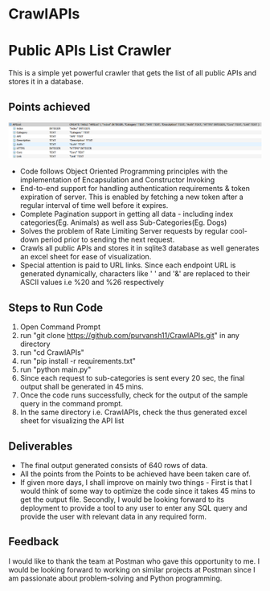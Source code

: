 # CrawlAPIs

Public APIs List Crawler
=======================
This is a simple yet powerful crawler that gets the list of all public APIs and stores it in a database. 

Points achieved
--------

![SchemaDiagram](/assets/Schema.png)
    

* Code follows Object Oriented Programming principles with the implementation of Encapsulation and Constructor Invoking
* End-to-end support for handling authentication requirements & token expiration of server. This is enabled by fetching a new token after a regular interval of time well before it expires.
* Complete Pagination support in getting all data - including index categories(Eg. Animals) as well ass Sub-Categories(Eg. Dogs)
* Solves the problem of Rate Limiting Server requests by regular cool-down period prior to sending the next request.
* Crawls all public APIs and stores it in sqlite3 database as well generates an excel sheet for ease of visualization.
* Special attention is paid to URL links. Since each endpoint URL is generated dynamically, characters like ' ' and '&' are replaced to their ASCII values i.e %20 and %26 respectively

Steps to Run Code
-----
1. Open Command Prompt
2. run "git clone https://github.com/purvansh11/CrawlAPIs.git" in any directory
3. run "cd CrawlAPIs"
4. run "pip install -r requirements.txt"
5. run "python main.py"
6. Since each request to sub-categories is sent every 20 sec, the final output shall be generated in 45 mins.
7. Once the code runs successfully, check for the output of the sample query in the command prompt.
8. In the same directory i.e. CrawlAPIs, check the thus generated excel sheet for visualizing the API list

Deliverables
-------------------------
* The final output generated consists of 640 rows of data.
* All the points from the Points to be achieved have been taken care of.
* If given more days, I shall improve on mainly two things - First is that I would think of some way to optimize the code since it takes 45 mins to get the output file. Secondly, I would be looking forward to its deployment to provide a tool to any user to enter any SQL query and provide the user with relevant data in any required form.

Feedback
--------

I would like to thank the team at Postman who gave this opportunity to me. I would be looking forward to working on similar projects at Postman since I am passionate about problem-solving and Python programming. 
